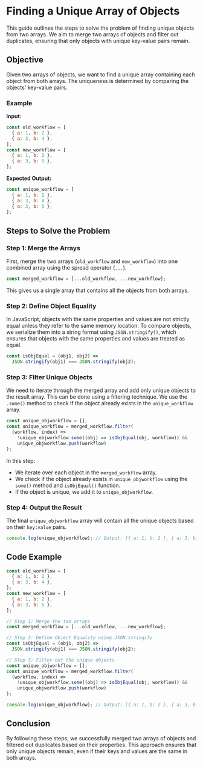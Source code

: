 # Finding a Unique Array of Objects

This guide outlines the steps to solve the problem of finding unique objects from two arrays. We aim to merge two arrays of objects and filter out duplicates, ensuring that only objects with unique key-value pairs remain.

## Objective

Given two arrays of objects, we want to find a unique array containing each object from both arrays. The uniqueness is determined by comparing the objects' key-value pairs.

### Example

**Input:**

```javascript
const old_workflow = [
  { a: 1, b: 2 },
  { a: 3, b: 4 },
];
const new_workflow = [
  { a: 1, b: 2 },
  { a: 3, b: 5 },
];
```

**Expected Output:**

```javascript
const unique_workflow = [
  { a: 1, b: 2 },
  { a: 3, b: 4 },
  { a: 3, b: 5 },
];
```

## Steps to Solve the Problem

### Step 1: Merge the Arrays

First, merge the two arrays (`old_workflow` and `new_workflow`) into one combined array using the spread operator (`...`).

```javascript
const merged_workflow = [...old_workflow, ...new_workflow];
```

This gives us a single array that contains all the objects from both arrays.

### Step 2: Define Object Equality

In JavaScript, objects with the same properties and values are not strictly equal unless they refer to the same memory location. To compare objects, we serialize them into a string format using `JSON.stringify()`, which ensures that objects with the same properties and values are treated as equal.

```javascript
const isObjEqual = (obj1, obj2) =>
  JSON.stringify(obj1) === JSON.stringify(obj2);
```

### Step 3: Filter Unique Objects

We need to iterate through the merged array and add only unique objects to the result array. This can be done using a filtering technique. We use the `.some()` method to check if the object already exists in the `unique_workflow` array.

```javascript
const unique_objworkflow = [];
const unique_workflow = merged_workflow.filter(
  (workflow, index) =>
    !unique_objworkflow.some((obj) => isObjEqual(obj, workflow)) &&
    unique_objworkflow.push(workflow)
);
```

In this step:

- We iterate over each object in the `merged_workflow` array.
- We check if the object already exists in `unique_objworkflow` using the `some()` method and `isObjEqual()` function.
- If the object is unique, we add it to `unique_objworkflow`.

### Step 4: Output the Result

The final `unique_objworkflow` array will contain all the unique objects based on their `key:value` pairs.

```javascript
console.log(unique_objworkflow); // Output: [{ a: 1, b: 2 }, { a: 3, b: 4 }, { a: 3, b: 5 }]
```

## Code Example

```javascript
const old_workflow = [
  { a: 1, b: 2 },
  { a: 3, b: 4 },
];
const new_workflow = [
  { a: 1, b: 2 },
  { a: 3, b: 5 },
];

// Step 1: Merge the two arrays
const merged_workflow = [...old_workflow, ...new_workflow];

// Step 2: Define Object Equality using JSON.stringify
const isObjEqual = (obj1, obj2) =>
  JSON.stringify(obj1) === JSON.stringify(obj2);

// Step 3: Filter out the unique objects
const unique_objworkflow = [];
const unique_workflow = merged_workflow.filter(
  (workflow, index) =>
    !unique_objworkflow.some((obj) => isObjEqual(obj, workflow)) &&
    unique_objworkflow.push(workflow)
);

console.log(unique_objworkflow); // Output: [{ a: 1, b: 2 }, { a: 3, b: 4 }, { a: 3, b: 5 }]
```

## Conclusion

By following these steps, we successfully merged two arrays of objects and filtered out duplicates based on their properties. This approach ensures that only unique objects remain, even if their keys and values are the same in both arrays.
